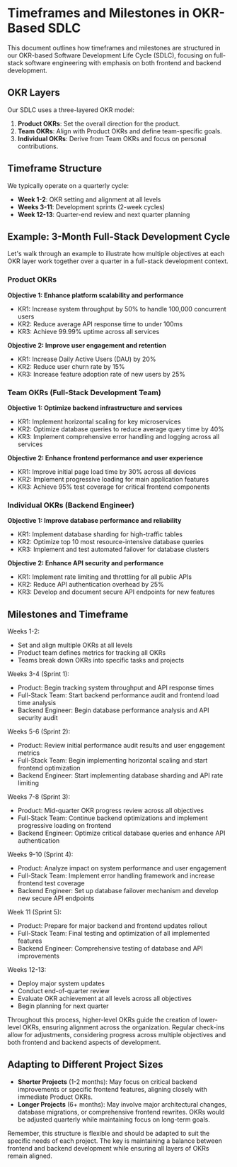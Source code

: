 # Timeframes and Milestones in OKR-Based SDLC

This document outlines how timeframes and milestones are structured in our OKR-based Software Development Life Cycle (SDLC), focusing on full-stack software engineering with emphasis on both frontend and backend development.

## OKR Layers

Our SDLC uses a three-layered OKR model:

1. **Product OKRs**: Set the overall direction for the product.
2. **Team OKRs**: Align with Product OKRs and define team-specific goals.
3. **Individual OKRs**: Derive from Team OKRs and focus on personal contributions.

## Timeframe Structure

We typically operate on a quarterly cycle:

- **Week 1-2**: OKR setting and alignment at all levels
- **Weeks 3-11**: Development sprints (2-week cycles)
- **Week 12-13**: Quarter-end review and next quarter planning

## Example: 3-Month Full-Stack Development Cycle

Let's walk through an example to illustrate how multiple objectives at each OKR layer work together over a quarter in a full-stack development context.

### Product OKRs

**Objective 1: Enhance platform scalability and performance**
- KR1: Increase system throughput by 50% to handle 100,000 concurrent users
- KR2: Reduce average API response time to under 100ms
- KR3: Achieve 99.99% uptime across all services

**Objective 2: Improve user engagement and retention**
- KR1: Increase Daily Active Users (DAU) by 20%
- KR2: Reduce user churn rate by 15%
- KR3: Increase feature adoption rate of new users by 25%

### Team OKRs (Full-Stack Development Team)

**Objective 1: Optimize backend infrastructure and services**
- KR1: Implement horizontal scaling for key microservices
- KR2: Optimize database queries to reduce average query time by 40%
- KR3: Implement comprehensive error handling and logging across all services

**Objective 2: Enhance frontend performance and user experience**
- KR1: Improve initial page load time by 30% across all devices
- KR2: Implement progressive loading for main application features
- KR3: Achieve 95% test coverage for critical frontend components

### Individual OKRs (Backend Engineer)

**Objective 1: Improve database performance and reliability**
- KR1: Implement database sharding for high-traffic tables
- KR2: Optimize top 10 most resource-intensive database queries
- KR3: Implement and test automated failover for database clusters

**Objective 2: Enhance API security and performance**
- KR1: Implement rate limiting and throttling for all public APIs
- KR2: Reduce API authentication overhead by 25%
- KR3: Develop and document secure API endpoints for new features

## Milestones and Timeframe

Weeks 1-2:
- Set and align multiple OKRs at all levels
- Product team defines metrics for tracking all OKRs
- Teams break down OKRs into specific tasks and projects

Weeks 3-4 (Sprint 1):
- Product: Begin tracking system throughput and API response times
- Full-Stack Team: Start backend performance audit and frontend load time analysis
- Backend Engineer: Begin database performance analysis and API security audit

Weeks 5-6 (Sprint 2):
- Product: Review initial performance audit results and user engagement metrics
- Full-Stack Team: Begin implementing horizontal scaling and start frontend optimization
- Backend Engineer: Start implementing database sharding and API rate limiting

Weeks 7-8 (Sprint 3):
- Product: Mid-quarter OKR progress review across all objectives
- Full-Stack Team: Continue backend optimizations and implement progressive loading on frontend
- Backend Engineer: Optimize critical database queries and enhance API authentication

Weeks 9-10 (Sprint 4):
- Product: Analyze impact on system performance and user engagement
- Full-Stack Team: Implement error handling framework and increase frontend test coverage
- Backend Engineer: Set up database failover mechanism and develop new secure API endpoints

Week 11 (Sprint 5):
- Product: Prepare for major backend and frontend updates rollout
- Full-Stack Team: Final testing and optimization of all implemented features
- Backend Engineer: Comprehensive testing of database and API improvements

Weeks 12-13:
- Deploy major system updates
- Conduct end-of-quarter review
- Evaluate OKR achievement at all levels across all objectives
- Begin planning for next quarter

Throughout this process, higher-level OKRs guide the creation of lower-level OKRs, ensuring alignment across the organization. Regular check-ins allow for adjustments, considering progress across multiple objectives and both frontend and backend aspects of development.

## Adapting to Different Project Sizes

- **Shorter Projects** (1-2 months): May focus on critical backend improvements or specific frontend features, aligning closely with immediate Product OKRs.
- **Longer Projects** (6+ months): May involve major architectural changes, database migrations, or comprehensive frontend rewrites. OKRs would be adjusted quarterly while maintaining focus on long-term goals.

Remember, this structure is flexible and should be adapted to suit the specific needs of each project. The key is maintaining a balance between frontend and backend development while ensuring all layers of OKRs remain aligned.
